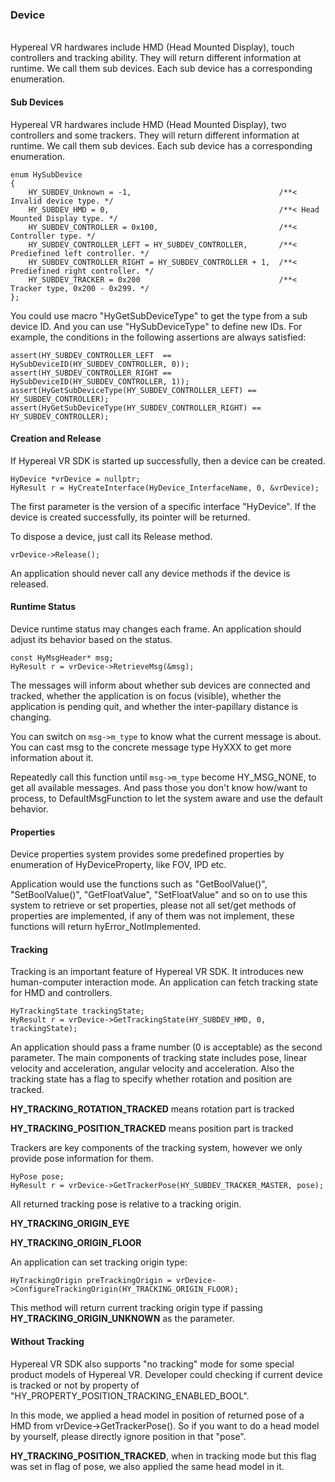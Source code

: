 ### Device
<br>
Hypereal VR hardwares include HMD (Head Mounted Display), touch controllers and tracking ability. They will return different information at runtime. We call them sub devices. Each sub device has a corresponding enumeration.

#### Sub Devices

Hypereal VR hardwares include HMD (Head Mounted Display), two controllers and some trackers. They will return different information at runtime. We call them sub devices. Each sub device has a corresponding enumeration.

```
enum HySubDevice
{
	HY_SUBDEV_Unknown = -1,									/**< Invalid device type. */
	HY_SUBDEV_HMD = 0,										/**< Head Mounted Display type. */
	HY_SUBDEV_CONTROLLER = 0x100,							/**< Controller type. */
	HY_SUBDEV_CONTROLLER_LEFT = HY_SUBDEV_CONTROLLER,		/**< Prediefined left controller. */
	HY_SUBDEV_CONTROLLER_RIGHT = HY_SUBDEV_CONTROLLER + 1,	/**< Prediefined right controller. */
	HY_SUBDEV_TRACKER = 0x200								/**< Tracker type, 0x200 - 0x299. */
};
```
You could use macro "HyGetSubDeviceType" to get the type from a sub device ID. And you can use "HySubDeviceType" to define new IDs. For example, the conditions in the following assertions are always satisfied:
```
assert(HY_SUBDEV_CONTROLLER_LEFT  == HySubDeviceID(HY_SUBDEV_CONTROLLER, 0));
assert(HY_SUBDEV_CONTROLLER_RIGHT == HySubDeviceID(HY_SUBDEV_CONTROLLER, 1));
assert(HyGetSubDeviceType(HY_SUBDEV_CONTROLLER_LEFT) == HY_SUBDEV_CONTROLLER);
assert(HyGetSubDeviceType(HY_SUBDEV_CONTROLLER_RIGHT) == HY_SUBDEV_CONTROLLER);
```

#### Creation and Release

If Hypereal VR SDK is started up successfully, then a device can be created.

```
HyDevice *vrDevice = nullptr;
HyResult r = HyCreateInterface(HyDevice_InterfaceName, 0, &vrDevice);
```

The first parameter is the version of a specific interface "HyDevice". If the device is created successfully, its pointer will be returned.

To dispose a device, just call its Release method.

```
vrDevice->Release();
```

An application should never call any device methods if the device is released.

#### Runtime Status

Device runtime status may changes each frame. An application should adjust its behavior based on the status.

```
const HyMsgHeader* msg;
HyResult r = vrDevice->RetrieveMsg(&msg);
```

The messages will inform about whether sub devices are connected and tracked, whether the application is on focus (visible), whether the application is pending quit, and whether the inter-papillary distance is changing.

You can switch on `msg->m_type` to know what the current message is about. You can cast msg to the concrete message type HyXXX to get more information about it.

Repeatedly call this function until `msg->m_type` become HY_MSG_NONE, to get all available messages. And pass those you don't know how/want to process, to DefaultMsgFunction to let the system aware and use the default behavior.

#### Properties

Device properties system provides some predefined properties by enumeration of HyDeviceProperty, like FOV, IPD etc.

Application would use the functions such as "GetBoolValue()", "SetBoolValue()", "GetFloatValue", "SetFloatValue" and so on to use this system to retrieve or set properties, please not all set/get methods of properties are implemented, if any of them was not implement, these functions will return hyError_NotImplemented.

#### Tracking

Tracking is an important feature of Hypereal VR SDK. It introduces new human-computer interaction mode. An application can fetch tracking state for HMD and controllers.

```
HyTrackingState trackingState;
HyResult r = vrDevice->GetTrackingState(HY_SUBDEV_HMD, 0, trackingState);
```

An application should pass a frame number (0 is acceptable) as the second parameter. The main components of tracking state includes pose, linear velocity and acceleration, angular velocity and acceleration. Also the tracking state has a flag to specify whether rotation and position are tracked.

**HY_TRACKING_ROTATION_TRACKED** means rotation part is tracked

**HY_TRACKING_POSITION_TRACKED** means position part is tracked

Trackers are key components of the tracking system, however we only provide pose information for them.

```
HyPose pose;
HyResult r = vrDevice->GetTrackerPose(HY_SUBDEV_TRACKER_MASTER, pose);
```

All returned tracking pose is relative to a tracking origin.

**HY_TRACKING_ORIGIN_EYE**

**HY_TRACKING_ORIGIN_FLOOR**

An application can set tracking origin type:

```
HyTrackingOrigin preTrackingOrigin = vrDevice->ConfigureTrackingOrigin(HY_TRACKING_ORIGIN_FLOOR);
```

This method will return current tracking origin type if passing **HY_TRACKING_ORIGIN_UNKNOWN** as the parameter.

#### Without Tracking

Hypereal VR SDK also supports "no tracking" mode for some special product models of Hypereal VR. Developer could checking if current device is tracked or not by property of "HY_PROPERTY_POSITION_TRACKING_ENABLED_BOOL". 

In this mode, we applied a head model in position of returned pose of a HMD from vrDevice->GetTrackerPose(). So if you want to do a head model by yourself, please directly ignore position in that "pose".

**HY_TRACKING_POSITION_TRACKED**, when in tracking mode but this flag was set in flag of pose, we also applied the same head model in it.